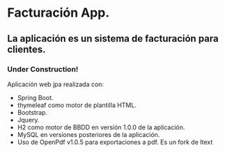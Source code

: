 # Facturación App.

## La aplicación es un sistema de facturación para clientes.


### Under Construction!

  

Aplicación web jpa realizada con:

* Spring Boot.
* thymeleaf como motor de plantilla HTML.
* Bootstrap.
* Jquery.
* H2 como motor de BBDD en versión 1.0.0 de la aplicación.
* MySQL en versiones posteriores de la aplicación.
* Uso de OpenPdf v1.0.5 para exportaciones a pdf. Es un fork de Itext